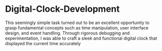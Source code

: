 # Digital-Clock-Development
This seemingly simple task turned out to be an excellent opportunity to grasp fundamental concepts such as time manipulation, user interface design, and event handling. Through rigorous debugging and experimentation, I was able to craft a sleek and functional digital clock that displayed the current time accurately
